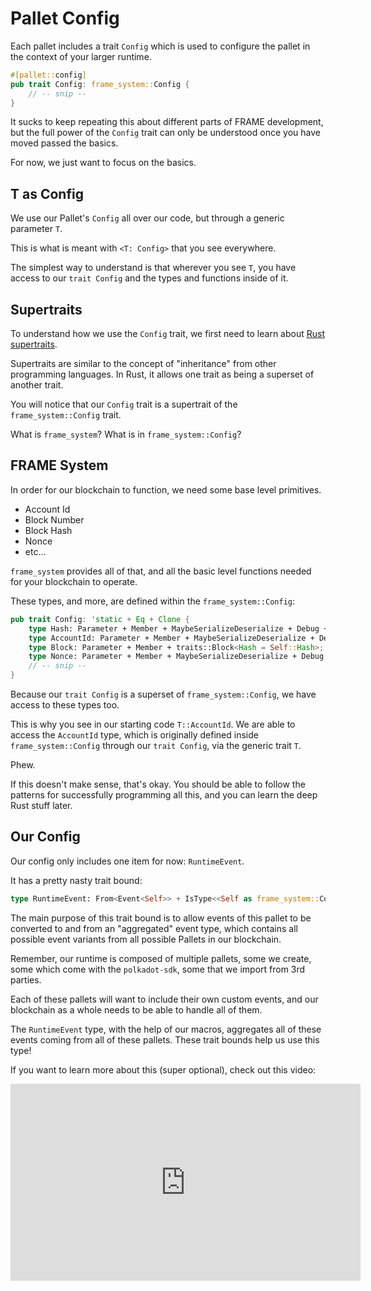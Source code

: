 # Pallet Config

Each pallet includes a trait `Config` which is used to configure the pallet in the context of your larger runtime.

```rust
#[pallet::config]
pub trait Config: frame_system::Config {
	// -- snip --
}
```

It sucks to keep repeating this about different parts of FRAME development, but the full power of the `Config` trait can only be understood once you have moved passed the basics.

For now, we just want to focus on the basics.

## T as Config

We use our Pallet's `Config` all over our code, but through a generic parameter `T`.

This is what is meant with `<T: Config>` that you see everywhere.

The simplest way to understand is that wherever you see `T`, you have access to our `trait Config` and the types and functions inside of it.

## Supertraits

To understand how we use the `Config` trait, we first need to learn about [Rust supertraits](https://doc.rust-lang.org/rust-by-example/trait/supertraits.html).

Supertraits are similar to the concept of "inheritance" from other programming languages. In Rust, it allows one trait as being a superset of another trait.

You will notice that our `Config` trait is a supertrait of the `frame_system::Config` trait.

What is `frame_system`? What is in `frame_system::Config`?

## FRAME System

In order for our blockchain to function, we need some base level primitives.

- Account Id
- Block Number
- Block Hash
- Nonce
- etc...

`frame_system` provides all of that, and all the basic level functions needed for your blockchain to operate.

These types, and more, are defined within the `frame_system::Config`:

```rust
pub trait Config: 'static + Eq + Clone {
	type Hash: Parameter + Member + MaybeSerializeDeserialize + Debug + MaybeDisplay + SimpleBitOps + Ord + Default + Copy + CheckEqual + sp_std::hash::Hash + AsRef<[u8]> + AsMut<[u8]> + MaxEncodedLen;
	type AccountId: Parameter + Member + MaybeSerializeDeserialize + Debug + MaybeDisplay + Ord + MaxEncodedLen;
	type Block: Parameter + Member + traits::Block<Hash = Self::Hash>;
	type Nonce: Parameter + Member + MaybeSerializeDeserialize + Debug + Default + MaybeDisplay + AtLeast32Bit + Copy + MaxEncodedLen;
	// -- snip --
}
```

Because our `trait Config` is a superset of `frame_system::Config`, we have access to these types too.

This is why you see in our starting code `T::AccountId`. We are able to access the `AccountId` type, which is originally defined inside `frame_system::Config` through our `trait Config`, via the generic trait `T`.

Phew.

If this doesn't make sense, that's okay. You should be able to follow the patterns for successfully programming all this, and you can learn the deep Rust stuff later.

## Our Config

Our config only includes one item for now: `RuntimeEvent`.

It has a pretty nasty trait bound:

```rust
type RuntimeEvent: From<Event<Self>> + IsType<<Self as frame_system::Config>::RuntimeEvent>;
```

The main purpose of this trait bound is to allow events of this pallet to be converted to and from an "aggregated" event type, which contains all possible event variants from all possible Pallets in our blockchain.

Remember, our runtime is composed of multiple pallets, some we create, some which come with the `polkadot-sdk`, some that we import from 3rd parties.

Each of these pallets will want to include their own custom events, and our blockchain as a whole needs to be able to handle all of them.

The `RuntimeEvent` type, with the help of our macros, aggregates all of these events coming from all of these pallets. These trait bounds help us use this type!

If you want to learn more about this (super optional), check out this video:

<iframe width="560" height="315" src="https://www.youtube.com/embed/OCBC1pMYPoc?si=hFBq42GN_q_Eo0zs" title="YouTube video player" frameborder="0" allow="accelerometer; autoplay; clipboard-write; encrypted-media; gyroscope; picture-in-picture; web-share" referrerpolicy="strict-origin-when-cross-origin" allowfullscreen></iframe>
